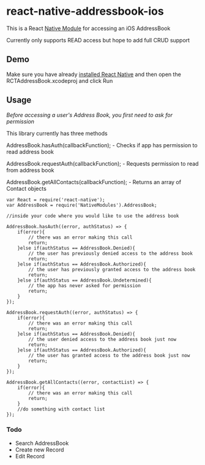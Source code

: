 # react-native-addressbook-ios

This is a React [Native Module](http://facebook.github.io/react-native/docs/nativemodulesios.html#content) for accessing an iOS AddressBook

Currently only supports READ access but hope to add full CRUD support

## Demo

Make sure you have already [installed React Native](http://facebook.github.io/react-native/docs/getting-started.html#content) and then open the RCTAddressBook.xcodeproj and click Run

## Usage

*Before accessing a user's Address Book, you first need to ask for permission*

This library currently has three methods

AddressBook.hasAuth(callbackFunction); - Checks if app has permission to read address book

AddressBook.requestAuth(callbackFunction); - Requests permission to read from address book

AddressBook.getAllContacts(callbackFunction); - Returns an array of Contact objects

```
var React = require('react-native');
var AddressBook = require('NativeModules').AddressBook;

//inside your code where you would like to use the address book

AddressBook.hasAuth((error, authStatus) => {
    if(error){
    	// there was an error making this call
    	return;
	}else if(authStatus == AddressBook.Denied){
		// the user has previously denied access to the address book
		return;
	}else if(authStatus == AddressBook.Authorized){
		// the user has previously granted access to the address book
		return;
	}else if(authStatus == AddressBook.Undetermined){
		// the app has never asked for permission
		return;
	}
});

AddressBook.requestAuth((error, authStatus) => {
    if(error){
    	// there was an error making this call
    	return;
	}else if(authStatus == AddressBook.Denied){
		// the user denied access to the address book just now
		return;
	}else if(authStatus == AddressBook.Authorized){
		// the user has granted access to the address book just now
		return;
	}
});

AddressBook.getAllContacts((error, contactList) => {
    if(error){
    	// there was an error making this call
    	return;
	}
	//do something with contact list
});
```

### Todo
*  Search AddressBook
*  Create new Record
*  Edit Record

